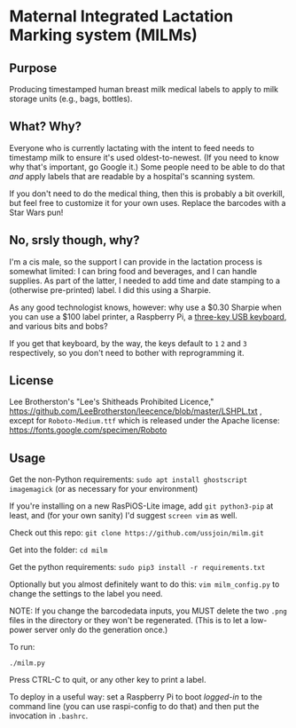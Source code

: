 # Maternal Integrated Lactation Marking system (MILMs)

## Purpose

Producing timestamped human breast milk medical labels to apply to milk storage units (e.g., bags, bottles).

## What? Why?

Everyone who is currently lactating with the intent to feed needs to timestamp milk to ensure it's used oldest-to-newest. (If you need to know why that's important, go Google it.) Some people need to be able to do that *and* apply labels that are readable by a hospital's scanning system.

If you don't need to do the medical thing, then this is probably a bit overkill, but feel free to customize it for your own uses. Replace the barcodes with a Star Wars pun!

## No, srsly though, why?

I'm a cis male, so the support I can provide in the lactation process is somewhat limited: I can bring food and beverages, and I can handle supplies. As part of the latter, I needed to add time and date stamping to a (otherwise pre-printed) label. I did this using a Sharpie.

As any good technologist knows, however: why use a $0.30 Sharpie when you can use a $100 label printer, a Raspberry Pi, a [three-key USB keyboard](https://www.amazon.com/Ecarke-Mechanical-Keyboard-Programming-Software/dp/B08P1GY3GN/), and various bits and bobs?

If you get that keyboard, by the way, the keys default to `1` `2` and `3` respectively, so you don't need to bother with reprogramming it.

## License

Lee Brotherston's "Lee's Shitheads Prohibited Licence," <https://github.com/LeeBrotherston/leecence/blob/master/LSHPL.txt> , except for `Roboto-Medium.ttf` which is released under the Apache license: <https://fonts.google.com/specimen/Roboto>

## Usage

Get the non-Python requirements:
`sudo apt install ghostscript imagemagick` (or as necessary for your environment)

If you're installing on a new RasPiOS-Lite image, add `git python3-pip` at least, and (for your own sanity) I'd suggest `screen vim` as well.

Check out this repo:
`git clone https://github.com/ussjoin/milm.git`

Get into the folder:
`cd milm`

Get the python requirements:
`sudo pip3 install -r requirements.txt`

Optionally but you almost definitely want to do this:
`vim milm_config.py` to change the settings to the label you need.

NOTE: If you change the barcodedata inputs, you MUST delete the two `.png` files in the directory or they won't be regenerated. (This is to let a low-power server only do the generation once.)

To run:

`./milm.py`

Press CTRL-C to quit, or any other key to print a label.

To deploy in a useful way: set a Raspberry Pi to boot *logged-in* to the command line (you can use raspi-config to do that) and then put the invocation in `.bashrc`.
